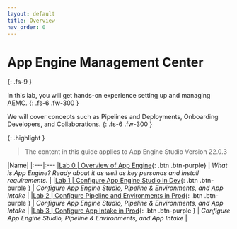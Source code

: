 ```yaml
---
layout: default
title: Overview
nav_order: 0
---
```


# App Engine Management Center
{: .fs-9 }

In this lab, you will get hands-on experience setting up and managing AEMC.
{: .fs-6 .fw-300 }

We will cover concepts such as Pipelines and Deployments, Onboarding Developers, and Collaborations.
{: .fs-6 .fw-300 }

{: .highlight }
> The content in this guide applies to App Engine Studio Version 22.0.3

|Name| 
|:---|:---
|[Lab 0 | Overview of App Engine][Lab0]{: .btn .btn-purple} | *What is App Engine? Ready about it as well as key personas and install requirements.* |
|[Lab 1 | Configure App Engine Studio in Dev][Lab1]{: .btn .btn-purple } | *Configure App Engine Studio, Pipeline & Environments, and App Intake* |
|[Lab 2 | Configure Pipeline and Environments in Prod][Lab1]{: .btn .btn-purple } | *Configure App Engine Studio, Pipeline & Environments, and App Intake* |
|[Lab 3 | Configure App Intake in Prod][Lab1]{: .btn .btn-purple } | *Configure App Engine Studio, Pipeline & Environments, and App Intake* |

<!-- Wrap text
|[Lab 2][Lab2]{: .btn .btn-purple } | Manage who can use AES and collaborate on apps.|
|[Lab 3][Lab3]{: .btn .btn-purple } | Set up the system to allow people to apply to build apps.|
|[Lab 4][Lab4]{: .btn .btn-purple } | Approve apps for deployment and move them through the pipeline.|
|[Lab 5][Lab5]{: .btn .btn-purple } | Application Templates|
-->


[Lab0]: ./lab_0_prepare/
[Lab1]: ./lab_1_configure
[Lab2]: ./lab_2_manage
[Lab3]: ./lab_3_manage
[Lab4]: ./lab_4_Manage_App_Deployment/
[Lab5]: ./lab_5_Bonus_Info/